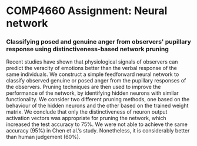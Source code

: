 # COMP4660 Assignment: Neural network

### Classifying posed and genuine anger from observers' pupillary response using distinctiveness-based network pruning

Recent studies have shown that physiological signals of observers can predict the veracity of emotions better than the verbal response of the same individuals. We construct a simple feedforward neural network to classify observed genuine or posed anger from the pupillary responses of the observers. Pruning techniques are then used to improve the performance of the network, by identifying hidden neurons with similar functionality. We consider two different pruning methods, one based on the behaviour of the hidden neurons and the other based on the trained weight matrix. We conclude that only the distinctiveness of neuron output activation vectors was appropriate for pruning the network, which increased the test accuracy to 75%. We were not able to achieve the same accuracy (95%) in Chen et al.’s study. Nonetheless, it is considerably better than human judgement (60%).
